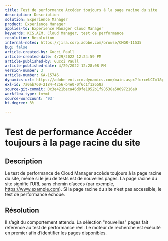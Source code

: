 ```yaml
---
title: Test de performance Accéder toujours à la page racine du site
description: Description
solution: Experience Manager
product: Experience Manager
applies-to: Experience Manager Cloud Manager
keywords: KCS,AEM, Cloud Manager, test de performance
resolution: Resolution
internal-notes: https://jira.corp.adobe.com/browse/CMGR-11535
bug: false
article-created-by: Gucci Paull
article-created-date: 4/29/2022 12:24:59 PM
article-published-by: Gucci Paull
article-published-date: 4/29/2022 12:28:08 PM
version-number: 3
article-number: KA-15746
dynamics-url: https://adobe-ent.crm.dynamics.com/main.aspx?forceUCI=1&pagetype=entityrecord&etn=knowledgearticle&id=14fdbd5f-b7c7-ec11-a7b6-0022480a10ee
exl-id: 7a0ab760-2184-4256-b4e0-0f6c1f12658a
source-git-commit: 0c3e421beca46d9fe1952b1f98538a50697216a0
workflow-type: tm+mt
source-wordcount: '93'
ht-degree: 3%

---
```


# Test de performance Accéder toujours à la page racine du site

## Description




Le test de performance de Cloud Manager accède toujours à la page racine du site, même si le jeu de tests est de nouvelles pages. La page racine du site signifie l’URL sans chemin d’accès (par exemple, https://www.example.com). Si la page racine du site n’est pas accessible, le test de performance échoue.



## Résolution



Il s’agit du comportement attendu. La sélection &quot;nouvelles&quot; pages fait référence au test de performance réel. Le moteur de recherche est exécuté en premier afin d’identifier les pages disponibles.
